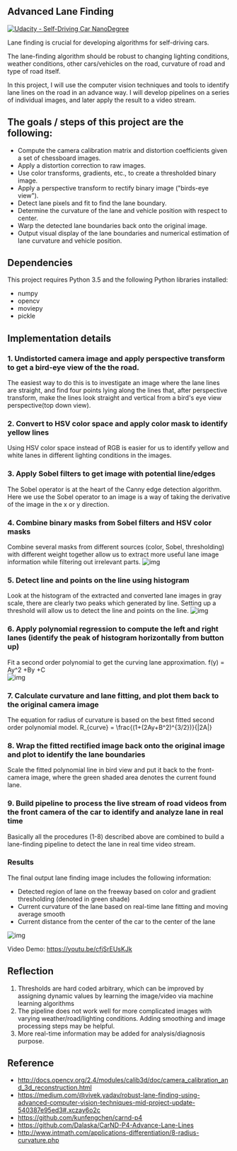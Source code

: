## Advanced Lane Finding
[![Udacity - Self-Driving Car NanoDegree](https://s3.amazonaws.com/udacity-sdc/github/shield-carnd.svg)](http://www.udacity.com/drive)

Lane finding is crucial for developing algorithms for self-driving cars.

The lane-finding algorithm should be robust to changing lighting conditions, weather conditions, other cars/vehicles on the road, curvature of road and type of road itself.

In this project, I will use the computer vision techniques and tools to identify lane lines on the road in an advance way. I will develop pipelines on a series of individual images, and later apply the result to a video stream.


The goals / steps of this project are the following:
---
* Compute the camera calibration matrix and distortion coefficients given a set of chessboard images.
* Apply a distortion correction to raw images.
* Use color transforms, gradients, etc., to create a thresholded binary image.
* Apply a perspective transform to rectify binary image ("birds-eye view").
* Detect lane pixels and fit to find the lane boundary.
* Determine the curvature of the lane and vehicle position with respect to center.
* Warp the detected lane boundaries back onto the original image.
* Output visual display of the lane boundaries and numerical estimation of lane curvature and vehicle position.

## Dependencies
This project requires Python 3.5 and the following Python libraries installed:
* numpy
* opencv
* moviepy
* pickle


Implementation details
---
### 1. Undistorted camera image and apply perspective transform to get a bird-eye view of the the road.

The easiest way to do this is to investigate an image where the lane lines are straight, and find four points lying along the lines that, after perspective transform, make the lines look straight and vertical from a bird's eye view perspective(top down view).

### 2. Convert to HSV color space and apply color mask to identify yellow lines

Using HSV color space instead of RGB is easier for us to identify yellow and white lanes in different lighting conditions in the images.

### 3. Apply Sobel filters to get image with potential line/edges

The Sobel operator is at the heart of the Canny edge detection algorithm.  Here we use the Sobel operator to an image is a way of taking the derivative of the image in the x or y direction.

### 4. Combine binary masks from Sobel filters and HSV color masks

Combine several masks from different sources (color, Sobel, thresholding) with different weight together allow us to extract more useful lane image information while filtering out irrelevant parts.
![img](output_images/color_threshold.jpg)    

### 5. Detect line and points on the line using histogram
Look at the histogram of the extracted and converted lane images in gray scale, there are clearly two peaks which generated by line.  Setting up a threshold will allow us to detect the line and points on the line.
![img](output_images/hist.jpg)    

### 6. Apply polynomial regression to compute the left and right lanes (identify the peak of histogram horizontally from button up)
Fit a second order polynomial to get the curving lane approximation.
f(y) = Ay^2 +By +C  
![img](output_images/line_fitting.jpg)    

### 7. Calculate curvature and lane fitting, and plot them back to the original camera image
The equation for radius of curvature is based on the best fitted second order polynomial model.
R_{curve} = \frac{(1+(2Ay+B^2)^{3/2})}{|2A|}  

### 8. Wrap the fitted rectified image back onto the original image and plot to identify the lane boundaries
Scale the fitted polynomial line in bird view and put it back to the front-camera image, where the green shaded area denotes the current found lane.

### 9. Build pipeline to process the live stream of road videos from the front camera of the car to identify and analyze lane in real time
Basically  all the procedures (1-8) described above are combined to build a lane-finding pipeline to detect the lane in real time video stream.


### Results
The final output lane finding image includes the following information:
- Detected region of lane on the freeway based on color and gradient thresholding (denoted in green shade)
- Current curvature of the lane based on real-time lane fitting and moving average smooth
- Current distance from the center of the car to the center of the lane

![img](output_images/pipeline_out.jpg)    

Video Demo: https://youtu.be/cfjSrEUsKJk  

## Reflection
1. Thresholds are hard coded arbitrary, which can be improved by assigning dynamic values by learning the image/video via machine learning algorithms
2. The pipeline does not work well for more complicated images with varying weather/road/lighting conditions.  Adding smoothing and image processing steps may be helpful.
3. More real-time information may be added for analysis/diagnosis purpose.



Reference
---
- http://docs.opencv.org/2.4/modules/calib3d/doc/camera_calibration_and_3d_reconstruction.html
- https://medium.com/@vivek.yadav/robust-lane-finding-using-advanced-computer-vision-techniques-mid-project-update-540387e95ed3#.xczay6o2c
- https://github.com/kunfengchen/carnd-p4
- https://github.com/Dalaska/CarND-P4-Advance-Lane-Lines
- http://www.intmath.com/applications-differentiation/8-radius-curvature.php
